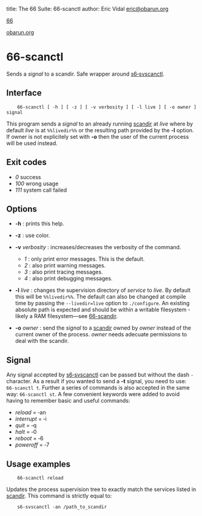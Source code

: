 title: The 66 Suite: 66-scanctl
author: Eric Vidal <eric@obarun.org>

[66](index.html)

[obarun.org](https://web.obarun.org)

# 66-scanctl

Sends a *signal* to a scandir. Safe wrapper around [s6‑svscanctl](https://skarnet.org/software/s6/s6-svscanctl.html). 

## Interface

```
    66-scanctl [ -h ] [ -z ] [ -v verbosity ] [ -l live ] [ -o owner ] signal
```

This program sends a *signal* to an already running [scandir](scandir.html) at *live* where by default *live* is at `%%livedir%%` or the resulting path provided by the **‑l** option. If owner is not explicitely set with **‑o** then the user of the current process will be used instead.

## Exit codes

- *0* success
- *100* wrong usage
- *111* system call failed

## Options

- **-h** : prints this help.

- **-z** : use color.

- **-v** *verbosity* : increases/decreases the verbosity of the command.
    * *1* : only print error messages. This is the default.
    * *2* : also print warning messages.
    * *3* : also print tracing messages.
    * *4* : also print debugging messages.

- **-l** *live* : changes the supervision directory of *service* to *live*. By default this will be `%%livedir%%`. The default can also be changed at compile time by passing the `--livedir=live` option to `./configure`. An existing absolute path is expected and should be within a writable filesystem - likely a RAM filesystem—see [66-scandir](66-scandir.html).

- **-o** *owner* : send the *signal* to a [scandir](66-scandir.html) owned by *owner* instead of the current owner of the process. *owner* needs adecuate permissions to deal with the scandir.

## Signal

Any signal accepted by [s6‑svscanctl](https://skarnet.org/software/s6/s6-svscanctl.html) can be passed but without the dash `‑` character. As a result if you wanted to send a **‑t** signal, you need to use: `66‑scanctl t`. Further a series of commands is also accepted in the same way: `66‑scanctl st`. A few convenient keywords were added to avoid having to remember basic and useful commands:

- *reload*    = ‑an
- *interrupt* = ‑i
- *quit*      = ‑q
- *halt*      = ‑0
- *reboot*    = ‑6
- *poweroff*  = ‑7

## Usage examples

```
    66-scanctl reload
```

Updates the process supervision tree to exactly match the services listed in [scandir](66-scandir.html).
This command is strictly equal to:

```
    s6-svscanctl -an /path_to_scandir
```
